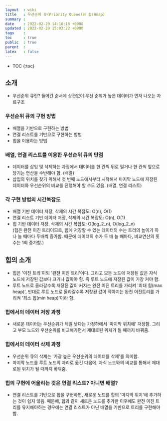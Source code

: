 ```yaml
---
layout  : wiki
title   : 우선순위 큐(Priority Queue)와 힙(Heap)
summary : 
date    : 2022-02-20 14:10:10 +0900
updated : 2022-02-20 15:02:22 +0900
tags    : 
toc     : true
public  : true
parent  : 
latex   : false
---
```

* TOC
{:toc}

## 소개
- 우선순위 큐란? 들어간 순서에 상관없이 우선 순위가 높은 데이터가 먼저 나오는 자료구조

### 우선순위 큐의 구현 방법
- 배열을 기반으로 구현하는 방법
- 연결 리스트를 기반으로 구현하는 방법
- 힙을 이용하는 방법

### 배열, 연결 리스트를 이용한 우선순위 큐의 단점
- 데이터를 삽입 및 삭제하는 과정에서 데이터를 한 칸씩 뒤로 밀거나 한 칸씩 앞으로 당기는 연산을 수반해야 함. (배열)
- 삽입의 위치를 찾기 위해서 첫 번째 노드에서부터 시작해서 마지막 노드에 저장된 데이터와 우선순위의 비교를 진행해야 할 수도 있음. (배열, 연결 리스트)

### 각 구현 방법의 시간복잡도 
- 배열 기반 데이터 저장, 삭제의 시간 복잡도: O(n), O(1)
- 연결 리스트 기반 데이터 저장, 삭제의 시간 복잡도: O(n), O(1) 
- 힙 기반 데이터 저장, 삭제의 시간 복잡도: O(log_2_n), O(log_2_n) <br>
  (힙은 완전 이진 트리이므로, 힙에 저장할 수 있는 데이터의 수는 트리의 높이가 하나 늘 때마다 두배씩 증가함.
  때문에 데이터의 수가 두 배 늘 때마다, 비교연산의 횟수는 1회 증가함.)

## 힙의 소개
- 힙은 '이진 트리'이되 '완전 이진 트리'이다. 그리고 모든 노드에 저장된 값은 자식 노드에 저장된 값보다 크거나 값아야 함. 
즉 루트 노드에 저장된 값이 가장 커야 함. 
- 루트 노드로 올라갈수록 저장된 값이 커지는 완전 이진 트리를 가리켜 '최대 힙(max heap)', 반대로 루트 노드로 올라갈수록 저장된 값이 작아지는 완전 이진트리를
 가리켜 '최소 힙(min heap)'이라 함.

### 힙에서의 데이터 저장 과정
- 새로운 데이터는 우선순위가 제일 낮다는 가정하에서 '마지막 위치에' 저장함. 
그리고 부모 노드와 우선순위를 비교해가면서 제대로된 위치가 될 때까지 바꿔줌. 

### 힙에서의 데이터 삭제 과정
- 우선순위 큐의 삭제는 '가장 높은 우선순위의 데이터를 삭제'를 의미함.
- 마지막 노드를 루트 노드의 자리로 옮긴 다음에, 자식 노드와의 비교를 통해서 제대로된 위치가 될 때까지 바꿔줌.

### 힙의 구현에 어울리는 것은 연결 리스트? 아니면 배열?
- 연결 리스트를 기반으로 힙을 구현하면, 새로운 노드를 힙의 '마지막 위치'에 추가하는 것이 쉽지 않음.
때문에, 힙과 같이 새로운 노드를 추가한 이후에도 완전 이진 트리를 유지해야하는 경우에는 연결 리스트가 아닌 배열을 기반으로 트리를 구현해야 함.